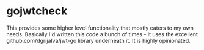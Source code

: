 # gojwtcheck

This provides some higher level functionality that mostly caters to my own needs. Basically I'd written this code a bunch of times - it uses the excellent github.com/dgrijalva/jwt-go library underneath it. It is highly opinionated.
